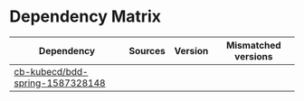 # Dependency Matrix

Dependency | Sources | Version | Mismatched versions
---------- | ------- | ------- | -------------------
[cb-kubecd/bdd-spring-1587328148](https://github.com/cb-kubecd/bdd-spring-1587328148.git) |  | []() | 
